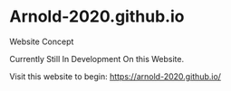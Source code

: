 # Arnold-2020.github.io
Website Concept 


Currently Still In Development On this Website.

Visit this website to begin: https://arnold-2020.github.io/
